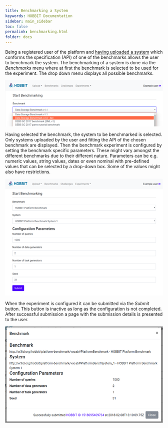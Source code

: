 ```yaml
---
title: Benchmarking a System
keywords: HOBBIT Documentation
sidebar: main_sidebar
toc: false
permalink: benchmarking.html
folder: docs
---
```


Being a registered user of the platform and [having uploaded a system](/system_integration.html#3-create-and-push-the-docker-image) which conforms the specification (API) of one of the benchmarks allows the user to benchmark the system.
The benchmarking of a system is done via the *Benchmarks* menu where at first the benchmark is selected to be used for the experiment. The drop down menu displays all possible benchmarks.

![Configuration of a benchmarking experiment. (a) Select the benchmark.](/images/10_Benchmark.png)

Having selected the benchmark, the system to be benchmarked is selected. Only systems uploaded by the user and fitting the API of the chosen benchmark are displayed. Then the benchmark experiment is configured by setting the benchmark specific parameters. These might vary amongst the different benchmarks due to their different nature. Parameters can be e.g. numeric values, string values, dates or even nominal with pre-defined values that can be selected by a drop-down box. Some of the values might also have restrictions.

![Configuration of a benchmarking experiment. (b) Select the system and configure experiment.](/images/12_Benchmark.png)

When the experiment is configured it can be submitted via the *Submit* button. This button is inactive as long as the configuration is not completed. After successful submission a page with the submission details is presented to the user.

![Configuration of a benchmarking experiment. (c) Submission details.](/images/13_Benchmark.png)
